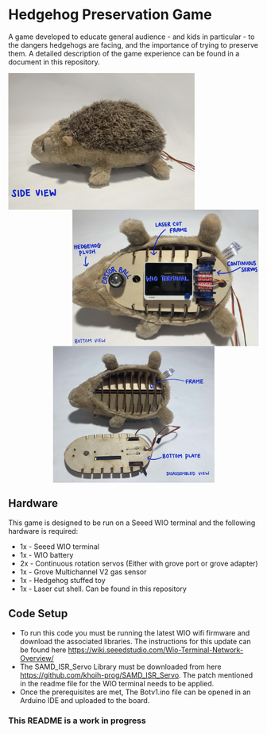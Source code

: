 
# Hedgehog Preservation Game
A game developed to educate general audience - and kids in particular - to the dangers hedgehogs are facing, and the importance of trying to preserve them. A detailed description of the game experience can be found in a document in this repository.

<img align="left" src="images/SideView.jpg" width="375" height="275"/> <img align="right"
 src="/images/BottomView.jpg" width="375" height="275"/>
<p>
      
 </p>
<p align = "center">
<img align="center" src="/images/DisassembledView.jpg" width="325" height="275"/> 
</p>

## Hardware 
This game is designed to be run on a Seeed WIO terminal and the following hardware is required:
* 1x - Seeed WIO terminal 
* 1x - WIO battery
* 2x - Continuous rotation servos (Either with grove port or grove adapter)
* 1x - Grove Multichannel V2 gas sensor
* 1x - Hedgehog stuffed toy
* 1x - Laser cut shell. Can be found in this repository

## Code Setup
* To run this code you must be running the latest WIO wifi firmware and download the associated libraries. The instructions for this update can be found here https://wiki.seeedstudio.com/Wio-Terminal-Network-Overview/
* The SAMD_ISR_Servo Library must be downloaded from here https://github.com/khoih-prog/SAMD_ISR_Servo. The patch mentioned in the readme file for the WIO terminal needs to be applied.
* Once the prerequisites are met, The Botv1.ino file can be opened in an Arduino IDE and uploaded to the board.


### This README is a work in progress ###
